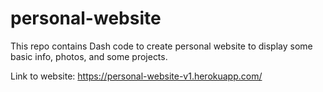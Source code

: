 # personal-website
This repo contains Dash code to create personal website to display some basic info, photos, and some projects.

Link to website:
https://personal-website-v1.herokuapp.com/ 
